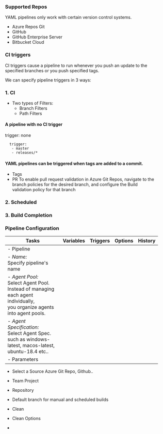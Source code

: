 ### Supported Repos
YAML pipelines only work with certain version control systems.
 - Azure Repos Git
 - GitHub
 - GitHub Enterprise Server
 - Bitbucket Cloud

### CI triggers
CI triggers cause a pipeline to run whenever you push an update to the specified branches or you push specified tags.

We can specify pipeline triggers in 3 ways:
### 1.  CI 
  - Two types of Filters:
    - Branch Filters
    - Path Filters

#### A pipeline with no CI trigger
trigger: none

```
  trigger:
   - master
   - releases/*
   ```
#### YAML pipelines can be triggered when tags are added to a commit.

- Tags
- PR
   To enable pull request validation in Azure Git Repos, navigate to the branch policies for the desired branch, and configure the Build validation policy for that branch

### 2. Scheduled
### 3. Build Completion

### Pipeline Configuration

|  Tasks | Variables   | Triggers    |Options |History|
|--------|-------------|-------------|--------|-------|
|- Pipeline |             |             |        |       |
|   - *Name:* <br /> Specify pipeline's name|  |  || |
|   - *Agent Pool:* <br /> Select Agent Pool.  Instead of managing each agent individually, <br /> you organize agents into agent pools.|||||||
|   - *Agent Specification:* <br /> Select Agent Spec. such as   windows-latest, macos-latest, ubuntu-18.4 etc.. |||||
|   - Parameters|||||
- Select a Source 
   Azure Git Repo, Github..

- Team Project
   

- Repository
  

- Default branch for manual and scheduled builds

- Clean

- Clean Options

- 





